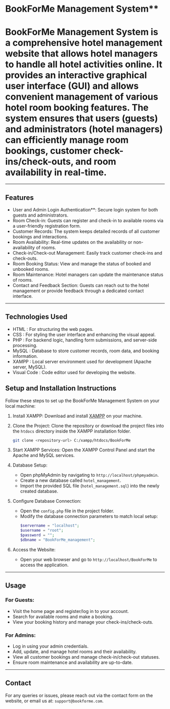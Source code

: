 # BookForMe Management System**

# BookForMe Management System is a comprehensive hotel management website that allows hotel managers to handle all hotel activities online. It provides an interactive graphical user interface (GUI) and allows convenient management of various hotel room booking features. The system ensures that users (guests) and administrators (hotel managers) can efficiently manage room bookings, customer check-ins/check-outs, and room availability in real-time.

---

## Features

- User and Admin Login Authentication**: Secure login system for both guests and administrators.
- Room Check-in: Guests can register and check-in to available rooms via a user-friendly registration form.
- Customer Records: The system keeps detailed records of all customer bookings and interactions.
- Room Availability: Real-time updates on the availability or non-availability of rooms.
- Check-in/Check-out Management: Easily track customer check-ins and check-outs.
- Room Booking Status: View and manage the status of booked and unbooked rooms.
- Room Maintenance: Hotel managers can update the maintenance status of rooms.
- Contact and Feedback Section: Guests can reach out to the hotel management or provide feedback through a dedicated contact interface.

---

## Technologies Used

- HTML  : For structuring the web pages.
- CSS   : For styling the user interface and enhancing the visual appeal.
- PHP   : For backend logic, handling form submissions, and server-side processing.
- MySQL : Database to store customer records, room data, and booking information.
- XAMPP : Local server environment used for development (Apache server, MySQL).
- Visual Code : Code editor used for developing the website.



## Setup and Installation Instructions

Follow these steps to set up the BookForMe Management System on your local machine:

1. Install XAMPP: Download and install [XAMPP](https://www.apachefriends.org/index.html) on your machine.

2. Clone the Project: Clone the repository or download the project files into the `htdocs` directory inside the XAMPP installation folder.
   ```bash
   git clone <repository-url> C:/xampp/htdocs/BookForMe
   ```

3. Start XAMPP Services: Open the XAMPP Control Panel and start the Apache and MySQL services.

4. Database Setup:
   - Open phpMyAdmin by navigating to `http://localhost/phpmyadmin`.
   - Create a new database called `hotel_management`.
   - Import the provided SQL file (`hotel_management.sql`) into the newly created database.

5. Configure Database Connection:
   - Open the `config.php` file in the project folder.
   - Modify the database connection parameters to match local setup:
     ```php
     $servername = "localhost";
     $username = "root";
     $password = "";
     $dbname = "BookForMe_management";
     ```

6. Access the Website:
   - Open your web browser and go to `http://localhost/BookForMe` to access the application.

---

## Usage

### For Guests:
- Visit the home page and register/log in to your account.
- Search for available rooms and make a booking.
- View your booking history and manage your check-ins/check-outs.

### For Admins:
- Log in using your admin credentials.
- Add, update, and manage hotel rooms and their availability.
- View all customer bookings and manage check-in/check-out statuses.
- Ensure room maintenance and availability are up-to-date.

---

## Contact

For any queries or issues, please reach out via the contact form on the website, or email us at: `support@bookforme.com`.

